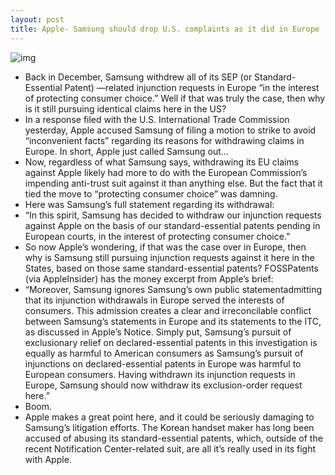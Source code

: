 ```yaml
---
layout: post
title: Apple- Samsung should drop U.S. complaints as it did in Europe
---
```

![img](http://media.idownloadblog.com/wp-content/uploads/2011/04/Samsung-Logo-e1314368179779.jpg)
* Back in December, Samsung withdrew all of its SEP (or Standard-Essential Patent) —related injunction requests in Europe “in the interest of protecting consumer choice.” Well if that was truly the case, then why is it still pursuing identical claims here in the US?
* In a response filed with the U.S. International Trade Commission yesterday, Apple accused Samsung of filing a motion to strike to avoid “inconvenient facts” regarding its reasons for withdrawing claims in Europe. In short, Apple just called Samsung out…
* Now, regardless of what Samsung says, withdrawing its EU claims against Apple likely had more to do with the European Commission’s impending anti-trust suit against it than anything else. But the fact that it tied the move to “protecting consumer choice” was damning.
* Here was Samsung’s full statement regarding its withdrawal:
* “In this spirit, Samsung has decided to withdraw our injunction requests against Apple on the basis of our standard-essential patents pending in European courts, in the interest of protecting consumer choice.”
* So now Apple’s wondering, if that was the case over in Europe, then why is Samsung still pursuing injunction requests against it here in the States, based on those same standard-essential patents? FOSSPatents (via AppleInsider) has the money excerpt from Apple’s brief:
* “Moreover, Samsung ignores Samsung’s own public statementadmitting that its injunction withdrawals in Europe served the interests of consumers. This admission creates a clear and irreconcilable conflict between Samsung’s statements in Europe and its statements to the ITC, as discussed in Apple’s Notice. Simply put, Samsung’s pursuit of exclusionary relief on declared-essential patents in this investigation is equally as harmful to American consumers as Samsung’s pursuit of injunctions on declared-essential patents in Europe was harmful to European consumers. Having withdrawn its injunction requests in Europe, Samsung should now withdraw its exclusion-order request here.”
* Boom.
* Apple makes a great point here, and it could be seriously damaging to Samsung’s litigation efforts. The Korean handset maker has long been accused of abusing its standard-essential patents, which, outside of the recent Notification Center-related suit, are all it’s really used in its fight with Apple.

